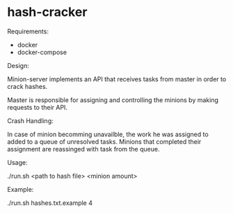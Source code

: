 # hash-cracker

Requirements:
- docker
- docker-compose

Design:

Minion-server implements an API that receives tasks from master in order to crack hashes.

Master is responsible for assigning and controlling the minions by making requests to their API. 

Crash Handling:

In case of minion becomming unavailble, the work he was assigned to added to a queue of unresolved tasks.
Minions that completed their assignment are reassinged with task from the queue.

Usage:

./run.sh \<path to hash file> \<minion amount>

Example:

./run.sh hashes.txt.example 4

